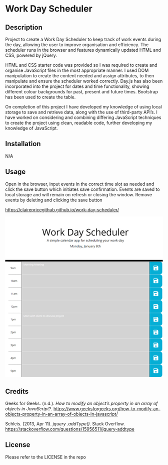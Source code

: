 # Work Day Scheduler

## Description 

Project to create a Work Day Scheduler to keep track of work events during the day, allowing the user to improve organisation and efficiency. The scheduler runs in the browser and features dynamically updated HTML and CSS, powered by jQuery. 

HTML and CSS starter code was provided so I was required to create and organise JavaScript files in the most appropriate manner. I used DOM manipulation to create the content needed and assign attributes, to then manipulate and ensure the scheduler worked correctly. Day.js has also been incorporated into the project for dates and time functionality, showing different colour backgrounds for past, present and future times. Bootstrap has been used to create the table.

On completion of this project I have developed my knowledge of using local storage to save and retrieve data, along with the use of third-party API’s. I have worked on considering and combining differing JavaScript techniques to create the project using clean, readable code, further developing my knowledge of JavaScript.
 

## Installation

N/A

## Usage

Open in the browser, input events in the correct time slot as needed and click the save button which initiates save confirmation. Events are saved to local storage and will remain on refresh or closing the window. Remove events by deleting and clicking the save button

https://clairepricegithub.github.io/work-day-scheduler/

![screenshot](images/2_screenshot.png)

## Credits

Geeks for Geeks. (n.d.). *How to modify an object’s property in an array of objects in JavaScript?*. https://www.geeksforgeeks.org/how-to-modify-an-objects-property-in-an-array-of-objects-in-javascript/

Schleis. (2013, Apr 11). *jquery .addType()*. Stack Overflow. https://stackoverflow.com/questions/15956511/jquery-addtype

## License

Please refer to the LICENSE in the repo